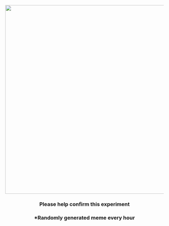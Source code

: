 <p align="center">
        <img src="https://i.redd.it/g6wx8584al2a1.jpg" width="600" height="600">
        </p>
        <h3 align="center">Please help confirm this experiment</h3>
        <h3 align="center">*Randomly generated meme every hour</h3>
    
